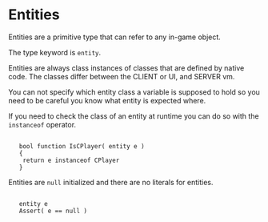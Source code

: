 # Entities

Entities are a primitive type that can refer to any in-game object.

The type keyword is ``entity``.

Entities are always class instances of classes that are defined by native code. The classes differ between the CLIENT or UI, and SERVER vm.

You can not specify which entity class a variable is supposed to hold so you need to be careful you know what entity is expected where.

If you need to check the class of an entity at runtime you can do so with the ``instanceof`` operator.

```squirrel

   bool function IsCPlayer( entity e )
   {
    return e instanceof CPlayer
   }
```

Entities are ``null`` initialized and there are no literals for entities.

```squirrel

   entity e
   Assert( e == null )
```
